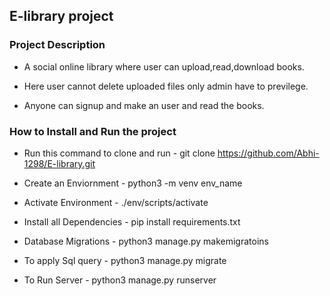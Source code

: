 ## E-library project

### Project Description
* A social online library where user can upload,read,download books.

* Here user cannot delete uploaded files only admin have to previlege.

* Anyone can signup and make an user and read the books.

### How to Install and Run the project
* Run this command to clone and run - git clone https://github.com/Abhi-1298/E-library.git

* Create an Enviornment - python3 -m venv env_name

* Activate Environment - ./env/scripts/activate

* Install all Dependencies - pip install requirements.txt

* Database Migrations - python3 manage.py makemigratoins

* To apply Sql query - python3 manage.py migrate

* To Run Server - python3 manage.py runserver